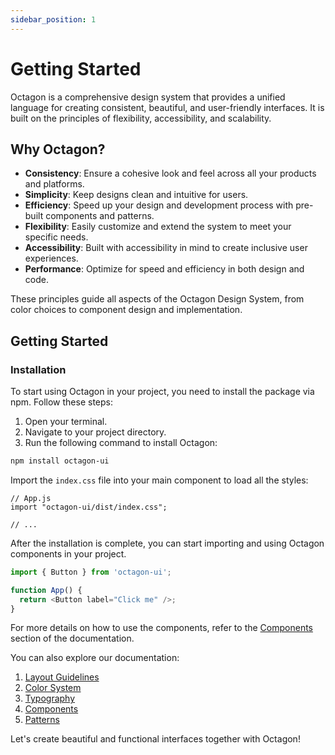 ```yaml
---
sidebar_position: 1
---
```


# Getting Started

Octagon is a comprehensive design system that provides a unified language for creating consistent, beautiful, and user-friendly interfaces. It is built on the principles of flexibility, accessibility, and scalability.

## Why Octagon?

- **Consistency**: Ensure a cohesive look and feel across all your products and platforms.
- **Simplicity**: Keep designs clean and intuitive for users.
- **Efficiency**: Speed up your design and development process with pre-built components and patterns.
- **Flexibility**: Easily customize and extend the system to meet your specific needs.
- **Accessibility**: Built with accessibility in mind to create inclusive user experiences.
- **Performance**: Optimize for speed and efficiency in both design and code.

These principles guide all aspects of the Octagon Design System, from color choices to component design and implementation.

## Getting Started

### Installation

To start using Octagon in your project, you need to install the package via npm. Follow these steps:

1. Open your terminal.
2. Navigate to your project directory.
3. Run the following command to install Octagon:

  ```sh
  npm install octagon-ui
  ```

Import the `index.css` file into your main component to load all the styles:

```
// App.js
import "octagon-ui/dist/index.css";

// ...
```

After the installation is complete, you can start importing and using Octagon components in your project.

```javascript
import { Button } from 'octagon-ui';

function App() {
  return <Button label="Click me" />;
}
```

For more details on how to use the components, refer to the [Components](./components/alert.md) section of the documentation.

You can also explore our documentation:

1. [Layout Guidelines](./layout.md)
2. [Color System](./colors.md)
3. [Typography](./typography.md)
4. [Components](./components/alert.md)
5. [Patterns](./patterns/data-display.md)


Let's create beautiful and functional interfaces together with Octagon!
